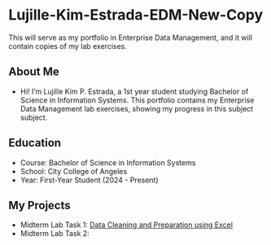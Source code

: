 # Lujille-Kim-Estrada-EDM-New-Copy
This will serve as my portfolio in Enterprise Data Management, and it will contain copies of my lab exercises.
## About Me
- Hi! I’m Lujille Kim P. Estrada, a 1st year student studying Bachelor of Science in Information Systems. This portfolio contains my Enterprise Data Management lab exercises, showing my progress in this subject subject.
## Education
- Course: Bachelor of Science in Information Systems
- School: City College of Angeles
- Year: First-Year Student (2024 - Present)

## My Projects
- Midterm Lab Task 1: [Data Cleaning and Preparation using Excel](Midterm%20Task%201/README.md)
- Midterm Lab Task 2: 
